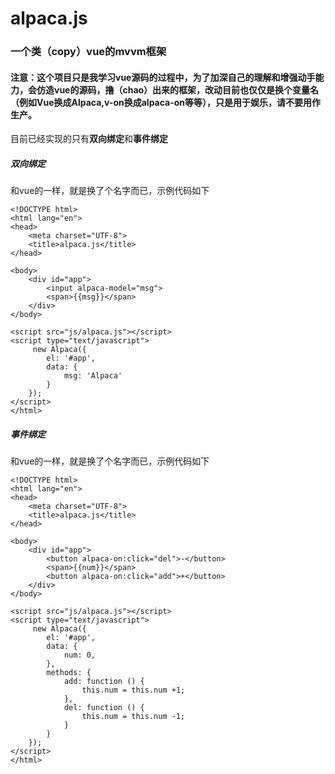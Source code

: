 # alpaca.js

### 一个类（copy）vue的mvvm框架

#### 注意：这个项目只是我学习vue源码的过程中，为了加深自己的理解和增强动手能力，会仿造vue的源码，撸（chao）出来的框架，改动目前也仅仅是换个变量名（例如Vue换成Alpaca,v-on换成alpaca-on等等），只是用于娱乐，请不要用作生产。


目前已经实现的只有**双向绑定**和**事件绑定**

##### 双向绑定
和vue的一样，就是换了个名字而已，示例代码如下
```
<!DOCTYPE html>
<html lang="en">
<head>
    <meta charset="UTF-8">
    <title>alpaca.js</title>
</head>

<body>
    <div id="app">
        <input alpaca-model="msg">
        <span>{{msg}}</span>
    </div>
</body>

<script src="js/alpaca.js"></script>
<script type="text/javascript">
     new Alpaca({
        el: '#app',
        data: {
            msg: 'Alpaca'
        }
    });
</script>
</html>
```

##### 事件绑定
和vue的一样，就是换了个名字而已，示例代码如下
```
<!DOCTYPE html>
<html lang="en">
<head>
    <meta charset="UTF-8">
    <title>alpaca.js</title>
</head>

<body>
    <div id="app">
        <button alpaca-on:click="del">-</button>
        <span>{{num}}</span>
        <button alpaca-on:click="add">+</button>
    </div>
</body>

<script src="js/alpaca.js"></script>
<script type="text/javascript">
     new Alpaca({
        el: '#app',
        data: {
            num: 0,
        },
        methods: {
            add: function () {
                this.num = this.num +1;
            },
            del: function () {
                this.num = this.num -1;
            }
        }
    });
</script>
</html>
```